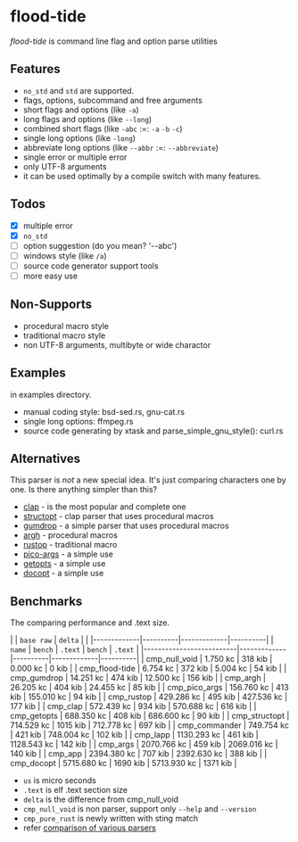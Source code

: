 # flood-tide

*flood-tide* is command line flag and option parse utilities

## Features

- `no_std` and `std` are supported.
- flags, options, subcommand and free arguments
- short flags and options (like `-a`)
- long flags and options (like `--long`)
- combined short flags (like `-abc` :=: `-a` `-b` `-c`)
- single long options (like `-long`)
- abbreviate long options (like `--abbr` :=: `--abbreviate`)
- single error or multiple error
- only UTF-8 arguments
- it can be used optimally by a compile switch with many features.

## Todos

- [x] multiple error
- [x] `no_std`
- [ ] option suggestion (do you mean? '--abc')
- [ ] windows style (like `/a`)
- [ ] source code generator support tools
- [ ] more easy use

## Non-Supports

- procedural macro style
- traditional macro style
- non UTF-8 arguments, multibyte or wide charactor

## Examples

in examples directory.

- manual coding style: bsd-sed.rs, gnu-cat.rs
- single long options: ffmpeg.rs
- source code generating by xtask and parse_simple_gnu_style(): curl.rs

## Alternatives

This parser is *not* a new special idea. It's just comparing characters one by one.
Is there anything simpler than this?

- [clap](https://crates.io/crates/clap) - is the most popular and complete one
- [structopt](https://crates.io/crates/structopt) - clap parser that uses procedural macros
- [gumdrop](https://crates.io/crates/gumdrop) - a simple parser that uses procedural macros
- [argh](https://crates.io/crates/argh) - procedural macros
- [rustop](https://crates.io/crates/rustop) - traditional macro
- [pico-args](https://crates.io/crates/pico-args) - a simple use
- [getopts](https://crates.io/crates/getopts) - a simple use
- [docopt](https://crates.io/crates/docopt) - a simple use

## Benchmarks

The comparing performance and .text size.

|                          |       `base raw`       |        `delta`         |
|                          |-------------|----------|-------------|----------|
|          `name`          |   `bench`   | `.text`  |   `bench`   | `.text`  |
|--------------------------|-------------|----------|-------------|----------|
| cmp_null_void            |    1.750 kc |  318 kib |    0.000 kc |    0 kib |
| cmp_flood-tide           |    6.754 kc |  372 kib |    5.004 kc |   54 kib |
| cmp_gumdrop              |   14.251 kc |  474 kib |   12.500 kc |  156 kib |
| cmp_argh                 |   26.205 kc |  404 kib |   24.455 kc |   85 kib |
| cmp_pico_args            |  156.760 kc |  413 kib |  155.010 kc |   94 kib |
| cmp_rustop               |  429.286 kc |  495 kib |  427.536 kc |  177 kib |
| cmp_clap                 |  572.439 kc |  934 kib |  570.688 kc |  616 kib |
| cmp_getopts              |  688.350 kc |  408 kib |  686.600 kc |   90 kib |
| cmp_structopt            |  714.529 kc | 1015 kib |  712.778 kc |  697 kib |
| cmp_commander            |  749.754 kc |  421 kib |  748.004 kc |  102 kib |
| cmp_lapp                 | 1130.293 kc |  461 kib | 1128.543 kc |  142 kib |
| cmp_args                 | 2070.766 kc |  459 kib | 2069.016 kc |  140 kib |
| cmp_app                  | 2394.380 kc |  707 kib | 2392.630 kc |  388 kib |
| cmp_docopt               | 5715.680 kc | 1690 kib | 5713.930 kc | 1371 kib |

- `us` is micro seconds
- `.text` is elf .text section size
- `delta` is the difference from cmp_null_void
- `cmp_null_void` is non parser, support only `--help` and `--version`
- `cmp_pure_rust` is newly written with sting match
- refer [comparison of various parsers](https://github)
